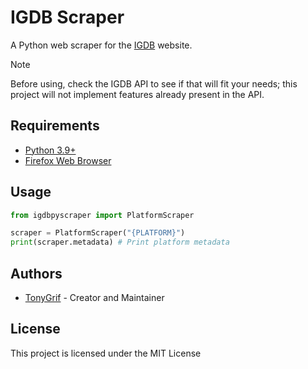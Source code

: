 # IGDB Scraper
A Python web scraper for the [IGDB](https://www.igdb.com/) website.

> [!NOTE]
> Before using, check the IGDB API to see if that will fit your needs; this project
> will not implement features already present in the API.

## Requirements
* [Python 3.9+](https://www.python.org/)
* [Firefox Web Browser](https://www.mozilla.org/en-US/firefox/new/)

## Usage
```py
from igdbpyscraper import PlatformScraper

scraper = PlatformScraper("{PLATFORM}")
print(scraper.metadata) # Print platform metadata
```

## Authors
* [TonyGrif](https://github.com/TonyGrif) - Creator and Maintainer

## License
This project is licensed under the MIT License
